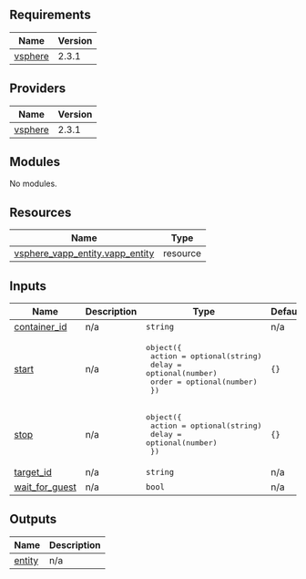 ## Requirements

| Name | Version |
|------|---------|
| <a name="requirement_vsphere"></a> [vsphere](#requirement\_vsphere) | 2.3.1 |

## Providers

| Name | Version |
|------|---------|
| <a name="provider_vsphere"></a> [vsphere](#provider\_vsphere) | 2.3.1 |

## Modules

No modules.

## Resources

| Name | Type |
|------|------|
| [vsphere_vapp_entity.vapp_entity](https://registry.terraform.io/providers/hashicorp/vsphere/2.3.1/docs/resources/vapp_entity) | resource |

## Inputs

| Name | Description | Type | Default | Required |
|------|-------------|------|---------|:--------:|
| <a name="input_container_id"></a> [container\_id](#input\_container\_id) | n/a | `string` | n/a | yes |
| <a name="input_start"></a> [start](#input\_start) | n/a | <pre>object({<br>    action = optional(string)<br>    delay  = optional(number)<br>    order  = optional(number)<br>  })</pre> | `{}` | no |
| <a name="input_stop"></a> [stop](#input\_stop) | n/a | <pre>object({<br>    action = optional(string)<br>    delay  = optional(number)<br>  })</pre> | `{}` | no |
| <a name="input_target_id"></a> [target\_id](#input\_target\_id) | n/a | `string` | n/a | yes |
| <a name="input_wait_for_guest"></a> [wait\_for\_guest](#input\_wait\_for\_guest) | n/a | `bool` | n/a | yes |

## Outputs

| Name | Description |
|------|-------------|
| <a name="output_entity"></a> [entity](#output\_entity) | n/a |
